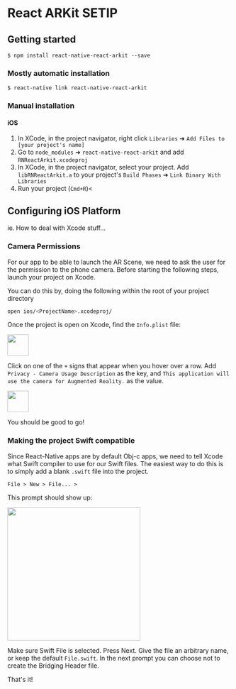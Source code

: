 
# React ARKit SETIP

## Getting started

`$ npm install react-native-react-arkit --save`

### Mostly automatic installation

`$ react-native link react-native-react-arkit`

### Manual installation


#### iOS

1. In XCode, in the project navigator, right click `Libraries` ➜ `Add Files to [your project's name]`
2. Go to `node_modules` ➜ `react-native-react-arkit` and add `RNReactArkit.xcodeproj`
3. In XCode, in the project navigator, select your project. Add `libRNReactArkit.a` to your project's `Build Phases` ➜ `Link Binary With Libraries`
4. Run your project (`Cmd+R`)<


## Configuring iOS Platform

ie. How to deal with Xcode stuff...

### Camera Permissions

For our app to be able to launch the AR Scene, we need to ask the user for the permission to the phone camera. Before starting the following steps, launch your project on Xcode.

You can do this by, doing the following within the root of your project directory
```bash
open ios/<ProjectName>.xcodeproj/
```

Once the project is open on Xcode, find the `Info.plist` file:

<img src="https://user-images.githubusercontent.com/803072/29158860-67ba3a40-7d61-11e7-83dd-0222384274c8.png" height="48">

Click on one of the `+` signs that appear when you hover over a row. Add `Privacy - Camera Usage Description` as the key, and `This application will use the camera for Augmented Reality.` as the value.

<img src="https://user-images.githubusercontent.com/803072/29158861-67ecfce6-7d61-11e7-8a00-b5b116d57c26.png" height="48">

You should be good to go!

### Making the project Swift compatible

Since React-Native apps are by default Obj-c apps, we need to tell Xcode what Swift compiler to use for our Swift files. The easiest way to do this is to simply add a blank `.swift` file into the project.

`File > New > File... >`

This prompt should show up:

<img src="https://user-images.githubusercontent.com/803072/29191535-ef4df412-7dd2-11e7-97f1-a4b63daca5d5.png" width="300">

Make sure Swift File is selected. Press Next. Give the file an arbitrary name, or keep the default `File.swift`. In the next prompt you can choose not to create the Bridging Header file.

That's it!

 
